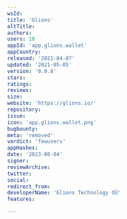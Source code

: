 ```yaml
---
wsId: 
title: 'Glions'
altTitle: 
authors: 
users: 10
appId: 'app.glions.wallet'
appCountry: 
released: '2021-04-07'
updated: '2021-05-05'
version: '0.0.8'
stars: 
ratings: 
reviews: 
size: 
website: 'https://glions.io/'
repository: 
issue: 
icon: 'app.glions.wallet.png'
bugbounty: 
meta: 'removed'
verdict: 'fewusers'
appHashes: 
date: '2023-08-04'
signer: 
reviewArchive: 
twitter: 
social: 
redirect_from: 
developerName: 'Glions Technology OÜ'
features: 

---
```


